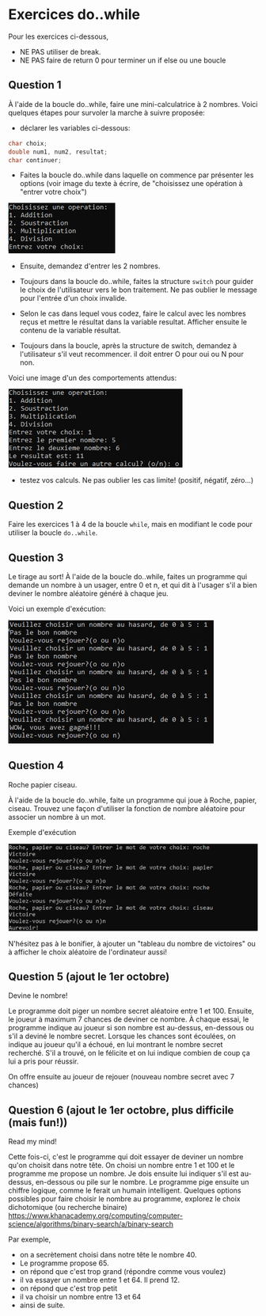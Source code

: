 # Exercices do..while

Pour les exercices ci-dessous, 
- NE PAS utiliser de break. 
- NE PAS faire de return 0 pour terminer un if else ou une boucle


## Question 1

À l'aide de la boucle do..while, faire une mini-calculatrice à 2 nombres. Voici quelques étapes pour survoler la marche à suivre proposée:

- déclarer les variables ci-dessous: 
```cpp
char choix;
double num1, num2, resultat;
char continuer;
``` 
- Faites la boucle do..while dans laquelle on commence par présenter les options (voir image du texte à écrire, de "choisissez une opération à "entrer votre choix")

![q11](img/Q11.png)

- Ensuite, demandez d'entrer les 2 nombres. 

- Toujours dans la boucle do..while, faites la structure `switch` pour guider le choix de l'utilisateur vers le bon traitement. Ne pas oublier le message pour l'entrée d'un choix invalide.

-  Selon le cas dans lequel vous codez, faire le calcul avec les nombres reçus et mettre le résultat dans la variable resultat. Afficher ensuite le contenu de la variable résultat. 

- Toujours dans la boucle, après la structure de switch, demandez à l'utilisateur s'il veut recommencer. il doit entrer O pour oui ou N pour non.


Voici une image d'un des comportements attendus:

![q1](img/Q1.png)

- testez vos calculs. Ne pas oublier les cas limite! (positif, négatif, zéro...)

## Question 2

Faire les exercices 1 à 4 de la boucle `while`, mais en modifiant le code pour utiliser la boucle `do..while`.

## Question 3

Le tirage au sort! À l'aide de la boucle do..while, faites un programme qui demande un nombre à un usager, entre 0 et n, et qui dit à l'usager s'il a bien deviner le nombre aléatoire généré à chaque jeu.

Voici un exemple d'exécution:

![q2](img/Q2.png)

## Question 4 

Roche papier ciseau.

À l'aide de la boucle do..while, faite un programme qui joue à Roche, papier, ciseau. Trouvez une façon d'utiliser la fonction de nombre aléatoire pour associer un nombre à un mot.

Exemple d'exécution

![q3](img/Q3.png)

N'hésitez pas à le bonifier, à ajouter un "tableau du nombre de victoires" ou à afficher le choix aléatoire de l'ordinateur aussi!

## Question 5 (ajout le 1er octobre)
Devine le nombre!

Le programme doit piger un nombre secret aléatoire entre 1 et 100. Ensuite, le joueur à maximum 7 chances de deviner ce nombre. À chaque essai, le programme indique au joueur si son nombre est au-dessus, en-dessous ou s'il a deviné le nombre secret. Lorsque les chances sont écoulées, on indique au joueur qu'il a échoué, en lui montrant le nombre secret recherché. S'il a trouvé, on le félicite et on lui indique combien de coup ça lui a pris pour réussir.
 
On offre ensuite au joueur de rejouer (nouveau nombre secret avec 7 chances)

## Question 6 (ajout le 1er octobre, plus difficile (mais fun!))

Read my mind!

Cette fois-ci, c'est le programme qui doit essayer de deviner un nombre qu'on choisit dans notre tête. On choisi un nombre entre 1 et 100 et le programme me propose un nombre. Je dois ensuite lui indiquer s'il est au-dessus, en-dessous ou pile sur le nombre. Le programme pige ensuite un chiffre logique, comme le ferait un humain intelligent. Quelques options possibles pour faire choisir le nombre au programme, explorez le choix dichotomique (ou recherche binaire) https://www.khanacademy.org/computing/computer-science/algorithms/binary-search/a/binary-search 

Par exemple, 
- on a secrètement choisi dans notre tête le nombre 40. 
- Le programme propose 65. 
- on répond que c'est trop grand (répondre comme vous voulez)
- il va essayer un nombre entre 1 et 64. Il prend 12.
- on répond que c'est trop petit
- il va choisir un nombre entre 13 et 64
- ainsi de suite.



